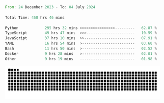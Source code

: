 <!--START_SECTION:waka-->

```rust
From: 24 December 2023 - To: 04 July 2024

Total Time: 460 hrs 46 mins

Python            295 hrs 32 mins >>>>>>>>>>>>>>>>---------   62.87 %
TypeScript        49 hrs 47 mins  >>>----------------------   10.59 %
JavaScript        37 hrs 10 mins  >>-----------------------   07.91 %
YAML              16 hrs 54 mins  >------------------------   03.60 %
Bash              11 hrs 50 mins  >------------------------   02.52 %
Docker            9 hrs 28 mins   >------------------------   02.01 %
Other             9 hrs 19 mins   -------------------------   01.98 %
```

<!--END_SECTION:waka-->


<picture>
  <source media="(prefers-color-scheme: dark)" srcset="https://raw.githubusercontent.com/jeerawut97/jeerawut97/output/github-contribution-grid-snake.svg">
  <img alt="github contribution grid snake animation" src="https://raw.githubusercontent.com/jeerawut97/jeerawut97/output/github-contribution-grid-snake.svg">
</picture>
